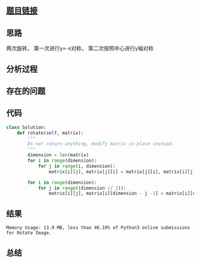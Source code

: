 [//]: # (@Author  : xu.junpeng)
[//]: # (@Time    : 2020/6/14 6:31 下午)
## [题目链接](https://leetcode.com/problems/rotate-image/)

## 思路
两次旋转， 第一次进行y=-x对称， 第二次按照中心进行y轴对称
## 分析过程

## 存在的问题

## 代码
```python
class Solution:
    def rotate(self, matrix):
        """
        Do not return anything, modify matrix in-place instead.
        """
        dimension = len(matrix)
        for i in range(dimension):
            for j in range(i, dimension):
                matrix[i][j], matrix[j][i] = matrix[j][i], matrix[i][j]

        for i in range(dimension):
            for j in range((dimension // 2)):
                matrix[i][j], matrix[i][dimension - j -1] = matrix[i][dimension - j -1], matrix[i][j]
```

## 结果
```Runtime: 28 ms, faster than 94.54% of Python3 online submissions for Rotate Image.
Memory Usage: 13.9 MB, less than 46.19% of Python3 online submissions for Rotate Image.

```
## 总结

    